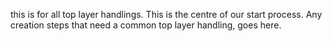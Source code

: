 this is for all top layer handlings. This is the centre of our start process. Any creation steps that need a common top layer handling, goes here.